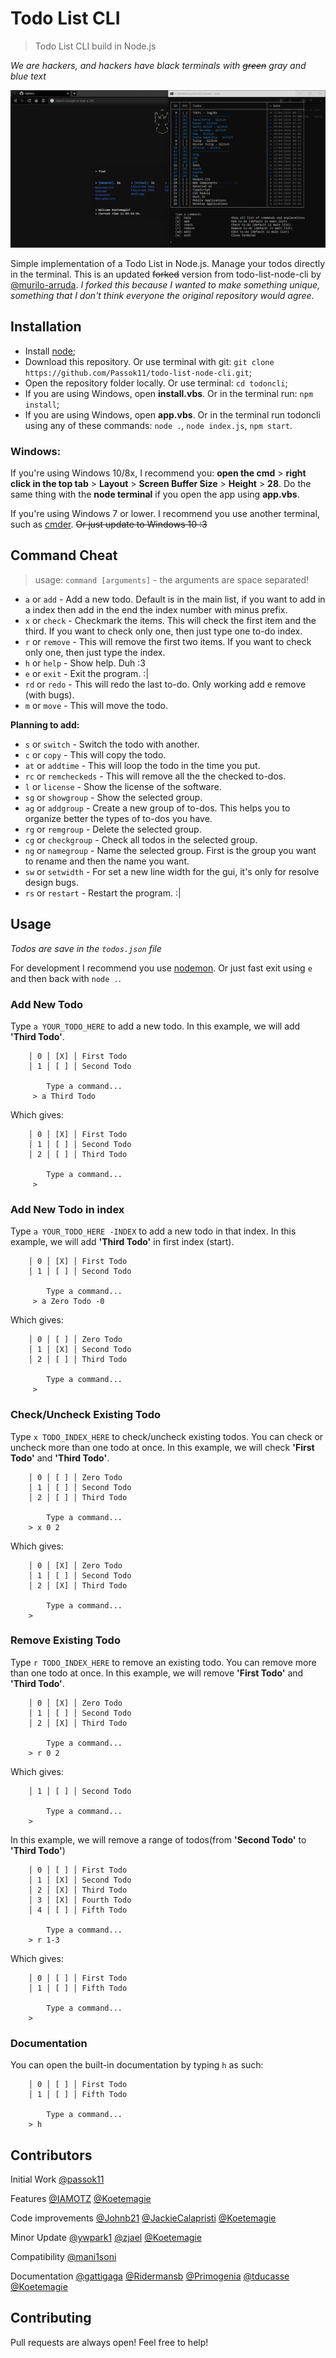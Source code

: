 # Todo List CLI
> Todo List CLI build in Node.js

*We are hackers, and hackers have black terminals with ~~green~~ gray and blue text*

![Template](Template.png?raw=trueg)

Simple implementation of a Todo List in Node.js. Manage your todos directly in the terminal. This is an updated ~~forked~~ version from todo-list-node-cli by [@murilo-arruda](https://github.com/murilo-arruda). *I forked this because I wanted to make something unique, something that I don't think everyone the original repository would agree.*

## Installation

- Install [node](https://nodejs.org/);
- Download this repository. Or use terminal with git: `git clone https://github.com/Passok11/todo-list-node-cli.git`;
- Open the repository folder locally. Or use terminal: `cd todoncli`;
- If you are using Windows, open **install.vbs**. Or in the terminal run: `npm install`;
- If you are using Windows, open **app.vbs**. Or in the terminal run todoncli using any of these commands: `node .`, `node index.js`, `npm start`.

### Windows:

If you're using Windows 10/8x, I recommend you: **open the cmd** > **right click in the top tab** > **Layout** > **Screen Buffer Size** > **Height** > **28**.
Do the same thing with the **node terminal** if you open the app using **app.vbs**.

If you're using Windows 7 or lower. I recommend you use another terminal, such as [cmder](http://cmder.net/). ~~Or just update to Windows 10 :3~~

## Command Cheat

> usage: `command [arguments]` - the arguments are space separated!

* `a` or `add` - Add a new todo. Default is in the main list, if you want to add in a index then add in the end the index number with minus prefix.
* `x` or `check` - Checkmark the items. This will check the first item and the third. If you want to check only one, then just type one to-do index.
* `r` or `remove` - This will remove the first two items. If you want to check only one, then just type the index.
* `h` or `help` - Show help. Duh :3
* `e` or `exit` - Exit the program. :|
* `rd` or `redo` - This will redo the last to-do. Only working add e remove (with bugs).
* `m` or `move` - This will move the todo.


**Planning to add:**
* `s` or `switch` - Switch the todo with another.
* `c` or `copy` - This will copy the todo. 
* `at` or `addtime` - This will loop the todo in the time you put.
* `rc` or `remcheckeds` - This will remove all the the checked to-dos.
* `l` or `license` - Show the license of the software.
* `sg` or `showgroup` - Show the selected group.
* `ag` or `addgroup` - Create a new group of to-dos. This helps you to organize better the types of to-dos you have.
* `rg` or `remgroup` - Delete the selected group.
* `cg` or `checkgroup` - Check all todos in the selected group.
* `ng` or `namegroup` - Name the selected group. First is the group you want to rename and then the name you want.
* `sw` or `setwidth` - For set a new line width for the gui, it's only for resolve design bugs.
* `rs` or `restart` - Restart the program. :|

## Usage

*Todos are save in the `todos.json` file*

For development I recommend you use [nodemon](https://nodemon.io/). Or just fast exit using `e` and then back with `node .`.

### Add New Todo

Type `a YOUR_TODO_HERE` to add a new todo. In this example, we will add **'Third Todo'**.

```
    │ 0 │ [X] │ First Todo
    │ 1 │ [ ] │ Second Todo

        Type a command...
     > a Third Todo
```

Which gives:

```
    │ 0 │ [X] │ First Todo
    │ 1 │ [ ] │ Second Todo
    │ 2 │ [ ] │ Third Todo

        Type a command...
     >
```

### Add New Todo in index

Type `a YOUR_TODO_HERE -INDEX` to add a new todo in that index. In this example, we will add **'Third Todo'** in first index (start).

```
    │ 0 │ [X] │ First Todo
    │ 1 │ [ ] │ Second Todo

        Type a command...
     > a Zero Todo -0
```

Which gives:

```
    │ 0 │ [ ] │ Zero Todo
    │ 1 │ [X] │ Second Todo
    │ 2 │ [ ] │ Third Todo

        Type a command...
     >
```

### Check/Uncheck Existing Todo

Type `x TODO_INDEX_HERE` to check/uncheck existing todos. You can check or uncheck more than one todo at once. In this example, we will check **'First Todo'** and **'Third Todo'**.

```
    │ 0 │ [ ] │ Zero Todo
    │ 1 │ [ ] │ Second Todo
    │ 2 │ [ ] │ Third Todo

        Type a command...
    > x 0 2
```

Which gives:

```
    │ 0 │ [X] │ Zero Todo
    │ 1 │ [ ] │ Second Todo
    │ 2 │ [X] │ Third Todo

        Type a command...
    >
```

### Remove Existing Todo

Type `r TODO_INDEX_HERE` to remove an existing todo. You can remove more than one todo at once. In this example, we will remove **'First Todo'** and **'Third Todo'**.

```
    │ 0 │ [X] │ Zero Todo
    │ 1 │ [ ] │ Second Todo
    │ 2 │ [X] │ Third Todo

        Type a command...
    > r 0 2
```

Which gives:

```
    │ 1 │ [ ] │ Second Todo

        Type a command...
    >
```

In this example, we will remove a range of todos(from **'Second Todo'** to **'Third Todo'**)
```
    │ 0 │ [ ] │ First Todo
    │ 1 │ [X] │ Second Todo
    │ 2 │ [X] │ Third Todo
    │ 3 │ [X] │ Fourth Todo
    │ 4 │ [ ] │ Fifth Todo

        Type a command...
    > r 1-3
```

Which gives:

```
    │ 0 │ [ ] │ First Todo
    │ 1 │ [ ] │ Fifth Todo

        Type a command...
    >
```

### Documentation

You can open the built-in documentation by typing `h` as such:

```
    │ 0 │ [ ] │ First Todo
    │ 1 │ [ ] │ Fifth Todo

        Type a command...
    > h
```

## Contributors

Initial Work
[@passok11](https://twitter.com/passocabr)

Features
[@IAMOTZ](https://github.com/IAMOTZ)
[@Koetemagie](https://github.com/Koetemagie)

Code improvements
[@Johnb21](https://github.com/Johnb21)
[@JackieCalapristi](https://github.com/JackieCalapristi)
[@Koetemagie](https://github.com/Koetemagie)

Minor Update
[@ywpark1](https://github.com/ywpark1)
[@zjael](https://github.com/zjael)
[@Koetemagie](https://github.com/Koetemagie)

Compatibility
[@mani1soni](https://github.com/mani1soni)

Documentation
[@gattigaga](https://github.com/gattigaga)
[@Ridermansb](https://github.com/Ridermansb)
[@Primogenia](https://github.com/Primogenia)
[@tducasse](https://github.com/tducasse)
[@Koetemagie](https://github.com/Koetemagie)

## Contributing

Pull requests are always open! Feel free to help!